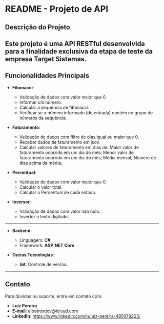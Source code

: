 # **README - Projeto de API**

## **Descrição do Projeto**

Este projeto é uma **API RESTful** desenvolvida para a finalidade exclusiva da etapa de teste da empresa Target Sistemas.
---

## **Funcionalidades Principais**

- **Fibonacci**:

  - Validação de dados com valor maior que 0.
  - Informar um número.
  - Calcular a sequencia de fibonacci.
  - Verificar se o número informado (de entrada) contém no grupo de números da sequência.

- **Faturamento**:

  - Validação de dados com filtro de dias igual ou maior que 0.
  - Receber dados de faturamento em json.
  - Calcular valores de faturamento em dias de:
            Maior valor de faturamento ocorrido em um dia do mês;
            Menor valor de faturamento ocorrido em um dia do mês;
            Média mensal;
            Número de dias acima da média;
            
- **Percentual**:

  - Validação de dados com valor maior que 0.
  - Calcular o valor total.
  - Calcular o Percentual de cada estado.

- **Inversor**:

  - Validação de dados com valor não nulo.
  - Inverter o texto digitado.
---

- **Backend**:

  - Linguagem: **C#**
  - Framework: **ASP.NET Core**

- **Outras Tecnologias**:

  - **Git**: Controle de versão.

---

## **Contato**

Para dúvidas ou suporte, entre em contato com:

- **Luiz Pereira**
- **E-mail**: albatroxdev@icloud.com
- **LinkedIn**: https://www.linkedin.com/in/luiz-pereira-485078225/
